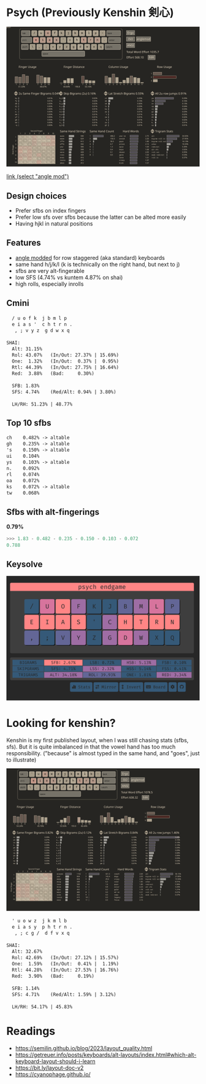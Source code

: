 # Psych (Previously Kenshin 剣心)

![](./assets/endgame-m3.png)

[link (select "angle mod")](https://cyanophage.github.io/playground.html?lan=english&layout=%2Fuofkjbmlp-eias%27chtrn.%2C%3Bvyzgdwxq%5C%5E&mode=iso)

## Design choices
- Prefer sfbs on index fingers
- Prefer low sfs over sfbs because the latter can be alted more easily
- Having hjkl in natural positions 

## Features
- [angle modded](https://colemakmods.github.io/ergonomic-mods/angle.html) for row staggered (aka standard) keyboards
- same hand h/j/k/l (k is technically on the right hand, but next to j)
- sfbs are very alt-fingerable
- low SFS (4.74% vs kuntem 4.87% on shai)
- high rolls, especially inrolls

## Cmini

``` 
  / u o f k  j b m l p  
  e i a s '  c h t r n .
   , ; v y z  g d w x q  

SHAI:
  Alt: 31.15%
  Rol: 43.07%   (In/Out: 27.37% | 15.69%)
  One:  1.32%   (In/Out:  0.37% |  0.95%)
  Rtl: 44.39%   (In/Out: 27.75% | 16.64%)
  Red:  3.88%   (Bad:     0.30%)

  SFB: 1.83%
  SFS: 4.74%    (Red/Alt: 0.94% | 3.80%)

  LH/RH: 51.23% | 48.77%
```

## Top 10 sfbs

```
ch    0.482% -> altable
gh    0.235% -> altable
's    0.150% -> altable
ui    0.104%
ys    0.103% -> altable
n.    0.092%
rl    0.074%
oa    0.072%
ks    0.072% -> altable
tw    0.068%
```

## Sfbs with alt-fingerings

**0.79%**

``` c
>>> 1.83 - 0.482 - 0.235 - 0.150 - 0.103 - 0.072
0.788
```

## Keysolve

![](./assets/keysolve-endgame-m3.png)

# Looking for kenshin?

Kenshin is my first published layout, when I was still chasing stats (sfbs, sfs). But it is quite imbalanced in that the vowel hand has too much responsibility. ("because" is almost typed in the same hand, and "goes", just to illustrate)

![](./assets/kenshin.png)


```
  ' u o w z  j k m l b  
  e i a s y  p h t r n .
   , ; c g /  d f v x q  

SHAI:
  Alt: 32.67%
  Rol: 42.69%   (In/Out: 27.12% | 15.57%)
  One:  1.59%   (In/Out:  0.41% |  1.19%)
  Rtl: 44.28%   (In/Out: 27.53% | 16.76%)
  Red:  3.90%   (Bad:     0.19%)

  SFB: 1.14%
  SFS: 4.71%    (Red/Alt: 1.59% | 3.12%)

  LH/RH: 54.17% | 45.83%
```


# Readings
- https://semilin.github.io/blog/2023/layout_quality.html
- https://getreuer.info/posts/keyboards/alt-layouts/index.html#which-alt-keyboard-layout-should-i-learn
- https://bit.ly/layout-doc-v2
- https://cyanophage.github.io/


